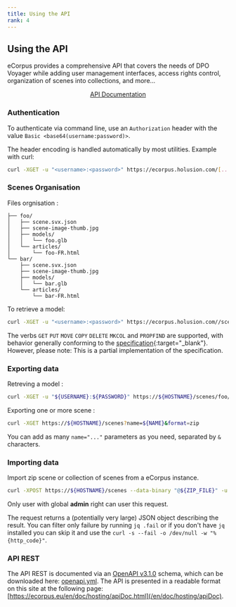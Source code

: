 ```yaml
---
title: Using the API
rank: 4
---
```


## Using the API

eCorpus provides a comprehensive API that covers the needs of DPO Voyager while adding user management interfaces, access rights control, organization of scenes into collections, and more...

<div style="display:flex;justify-content:center">
    <a class="button" href="/en/doc/hosting/api">API Documentation</a>
</div>

### Authentication

To authenticate via command line, use an `Authorization` header with the value `Basic <base64(username:password)>`.

The header encoding is handled automatically by most utilities. Example with curl:

```bash
curl -XGET -u "<username>:<password>" https://ecorpus.holusion.com/[...]
```

### Scenes Organisation

Files orgnisation :

```
├── foo/
│   ├── scene.svx.json
│   ├── scene-image-thumb.jpg
│   ├── models/
│   │   └── foo.glb
│   └── articles/
│       └── foo-FR.html
└── bar/
    ├── scene.svx.json
    ├── scene-image-thumb.jpg
    ├── models/
    │   └── bar.glb
    └── articles/
        └── bar-FR.html
```

To retrieve a model:

```bash
curl -XGET -u "<username>:<password>" https://ecorpus.holusion.com//scenes/foo/models/foo.glb
```

The verbs `GET` `PUT` `MOVE` `COPY` `DELETE` `MKCOL` and `PROPFIND` are supported, with behavior generally conforming to the [specification](http://www.webdav.org/specs/rfc4918.html){:target="_blank"}. However, please note: This is a partial implementation of the specification.


### Exporting data

Retreving a model :

```bash
curl -XGET -u "${USERNAME}:${PASSWORD}" https://${HOSTNAME}/scenes/foo/models/foo.glb
```

Exporting one or more scene :

```bash
curl -XGET https://${HOSTNAME}/scenes?name=${NAME}&format=zip
```
You can add as many `name="..."` parameters as you need, separated by `&` characters.

### Importing data

Import zip scene or collection of scenes from a eCorpus instance.

```bash
curl -XPOST https://${HOSTNAME}/scenes --data-binary "@${ZIP_FILE}" -u "${USERNAME}:${PASSWORD}" | jq .
```

Only user with global **admin** right can user this request.

The request returns a (potentially very large) JSON object describing the result. You can filter only failure by running `jq .fail` or if you don't have `jq` installed you can skip it and use the `curl -s --fail -o /dev/null -w "%{http_code}"`.


### API REST

The API REST is documented via an [OpenAPI v3.1.0](https://spec.openapis.org/oas/v3.1.0) schema, which can be downloaded here: [openapi.yml](https://raw.githubusercontent.com/Holusion/eCorpus/gh_pages//_data/openapi.yml). The API is presented in a readable format on this site at the following page: [https://ecorpus.eu/en/doc/hosting/apiDoc.html](/en/doc/hosting/apiDoc).
